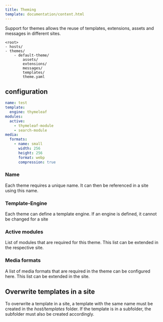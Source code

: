```yaml
---
title: Theming
template: documentation/content.html
---
```


Support for themes allows the reuse of templates, extensions, assets and messages in different sites.

```shell
<root>
- hosts/
- themes/
    - default-theme/
        assets/
        extensions/
        messages/
        templates/
        theme.yaml
```

## configuration

```yaml
name: test
template:
  engine: thymeleaf
modules:
  active:
    - thymeleaf-module
    - search-module
media:
  formats:
    - name: small
      width: 256
      height: 256
      format: webp
      compression: true
```

### Name

Each theme requires a unique name. It can then be referenced in a site using this name.

### Template-Engine

Each theme can define a template engine. If an engine is defined, it cannot be changed for a site

### Active modules

List of modules that are required for this theme. This list can be extended in the respective site.

### Media formats

A list of media formats that are required in the theme can be configured here. This list can be extended in the site.

## Overwrite templates in a site

To overwrite a template in a site, a template with the same name must be created in the *host/templates* folder. If the template is in a subfolder, the subfolder must also be created accordingly.